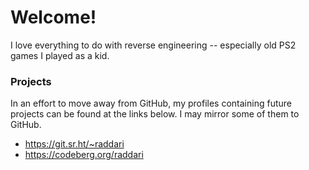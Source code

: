 # Welcome!
I love everything to do with reverse engineering -- especially old PS2 games I played as a kid.

### Projects
In an effort to move away from GitHub, my profiles containing future projects can be found at the links below. I may mirror some of them to GitHub.
- https://git.sr.ht/~raddari
- https://codeberg.org/raddari
